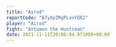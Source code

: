 ```yaml
---
title: "Airod"
reportCode: "B7yXpZMgPLvnYGK2"
player: "Airod"
fight: "Attumen the Huntsman"
date: 2021-11-11T20:08:04.971000+00:00
---
```

